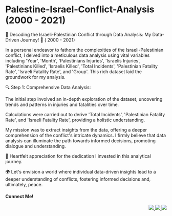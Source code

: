 # Palestine-Israel-Conflict-Analysis (2000 - 2021)



🌟 Decoding the Israeli-Palestinian Conflict through Data Analysis: My Data-Driven Journey! 
🌟 ( 2000 - 2021)
 


In a personal endeavor to fathom the complexities of the Israeli-Palestinian conflict, I delved into a meticulous data analysis using vital variables including 'Year', 'Month', 'Palestinians Injuries', 'Israelis Injuries', 'Palestinians Killed', 'Israelis Killed', 'Total Incidents', 'Palestinian Fatality Rate', 'Israeli Fatality Rate', and 'Group'. This rich dataset laid the groundwork for my analysis.





🔍 Step 1: Comprehensive Data Analysis:





The initial step involved an in-depth exploration of the dataset, uncovering trends and patterns in injuries and fatalities over time.





Calculations were carried out to derive 'Total Incidents', 'Palestinian Fatality Rate', and 'Israeli Fatality Rate', providing a holistic understanding.





My mission was to extract insights from the data, offering a deeper comprehension of the conflict's intricate dynamics. I firmly believe that data analysis can illuminate the path towards informed decisions, promoting dialogue and understanding.





🙏 Heartfelt appreciation for the dedication I invested in this analytical journey.



🌍 Let's envision a world where individual data-driven insights lead to a deeper understanding of conflicts, fostering informed decisions and, ultimately, peace.

<h4>Connect Me!</h4>
<div align="right"> 
  <a href="mailto:siddiquiuvesh20@gmail.com">
    <img src="https://img.shields.io/badge/Gmail-333333?style=for-the-badge&logo=gmail&logoColor=red" />
  </a>
  <a href="https://www.linkedin.com/in/uvesh-ahmad-a2aa6816a" target="_blank">
    <img src="https://img.shields.io/badge/LinkedIn-0077B5?style=for-the-badge&logo=linkedin&logoColor=white" target="_blank" />
  </a>
  <a href="https://uvesh-ahmad.github.io/uvesh.ah/" target="_blank">
     <img src="https://img.shields.io/badge/Portfolio-FF5722?style=for-the-badge&logo=todoist&logoColor=white" target="_blank" /> <!-- sqlite, safari, google-chrome are other good icon options -->
  </a>
</div>

